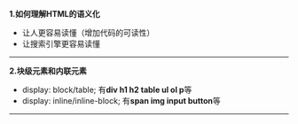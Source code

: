 
**1.如何理解HTML的语义化**
- 让人更容易读懂（增加代码的可读性）
- 让搜索引擎更容易读懂

---

**2.块级元素和内联元素**

- display: block/table; 有**div h1 h2 table ul ol p**等
- display: inline/inline-block; 有**span img input button**等

---
